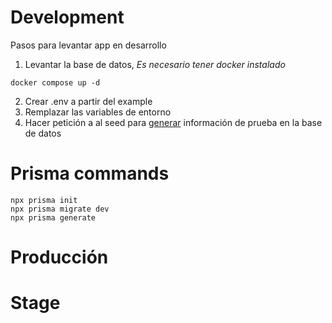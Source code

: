 # Development
Pasos para levantar app en desarrollo

1. Levantar la base de datos, *Es necesario tener docker instalado*
```shell
docker compose up -d
```
2. Crear .env a partir del example
3. Remplazar las variables de entorno
4. Hacer petición a al seed para [generar](http://localhost:3000/api/seed) información de prueba en la base de datos

# Prisma commands
```shell
npx prisma init
npx prisma migrate dev
npx prisma generate
```

# Producción

# Stage